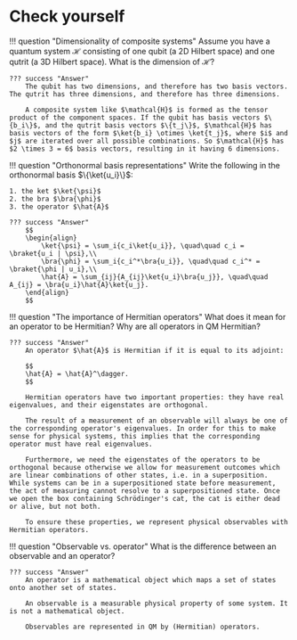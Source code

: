 # Check yourself
!!! question "Dimensionality of composite systems"
    Assume you have a quantum system $\mathcal{H}$ consisting of one qubit (a 2D Hilbert space) and one qutrit (a 3D Hilbert space). What is the dimension of $\mathcal{H}$?

    ??? success "Answer"
        The qubit has two dimensions, and therefore has two basis vectors. The qutrit has three dimensions, and therefore has three dimensions.

        A composite system like $\mathcal{H}$ is formed as the tensor product of the component spaces. If the qubit has basis vectors $\{b_i\}$, and the qutrit basis vectors $\{t_j\}$, $\mathcal{H}$ has basis vectors of the form $\ket{b_i} \otimes \ket{t_j}$, where $i$ and $j$ are iterated over all possible combinations. So $\mathcal{H}$ has $2 \times 3 = 6$ basis vectors, resulting in it having 6 dimensions.

!!! question "Orthonormal basis representations"
    Write the following in the orthonormal basis $\{\ket{u_i}\}$:
    
    1. the ket $\ket{\psi}$
    2. the bra $\bra{\phi}$
    3. the operator $\hat{A}$
    
    ??? success "Answer"
        $$
        \begin{align}
            \ket{\psi} = \sum_i{c_i\ket{u_i}}, \quad\quad c_i = \braket{u_i | \psi},\\
            \bra{\phi} = \sum_i{c_i^*\bra{u_i}}, \quad\quad c_i^* = \braket{\phi | u_i},\\
            \hat{A} = \sum_{ij}{A_{ij}\ket{u_i}\bra{u_j}}, \quad\quad A_{ij} = \bra{u_i}\hat{A}\ket{u_j}.
        \end{align}
        $$

!!! question "The importance of Hermitian operators"
    What does it mean for an operator to be Hermitian? Why are all operators in QM Hermitian?

    ??? success "Answer"
        An operator $\hat{A}$ is Hermitian if it is equal to its adjoint:

        $$
        \hat{A} = \hat{A}^\dagger.
        $$

        Hermitian operators have two important properties: they have real eigenvalues, and their eigenstates are orthogonal.

        The result of a measurement of an observable will always be one of the corresponding operator's eigenvalues. In order for this to make sense for physical systems, this implies that the corresponding operator must have real eigenvalues.

        Furthermore, we need the eigenstates of the operators to be orthogonal because otherwise we allow for measurement outcomes which are linear combinations of other states, i.e. in a superposition. While systems can be in a superpositioned state before measurement, the act of measuring cannot resolve to a superpositioned state. Once we open the box containing Schrödinger's cat, the cat is either dead or alive, but not both.

        To ensure these properties, we represent physical observables with Hermitian operators.

!!! question "Observable vs. operator"
    What is the difference between an observable and an operator?

    ??? success "Answer"
        An operator is a mathematical object which maps a set of states onto another set of states.

        An observable is a measurable physical property of some system. It is not a mathematical object.

        Observables are represented in QM by (Hermitian) operators.